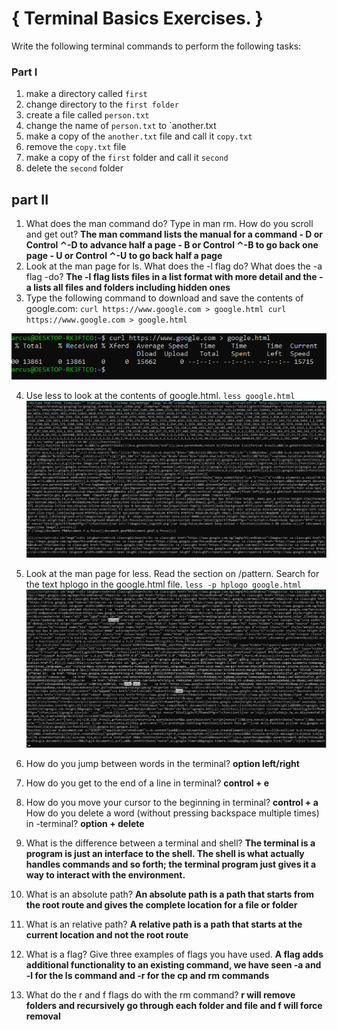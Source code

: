 # { Terminal Basics Exercises. }
Write the following terminal commands to perform the following tasks:

### Part I
1. make a directory called `first`
2. change directory to the `first folder`
3. create a file called `person.txt`
4. change the name of `person.txt` to `another.txt
5. make a copy of the `another.txt` file and call it `copy.txt`
6. remove the `copy.txt` file
7. make a copy of the `first` folder and call it `second`
8. delete the `second` folder

## part II
1. What does the man command do? Type in man rm. How do you scroll and get out? **The man command lists the manual for a command - D or Control ⌃-D to advance half a page - B or Control ⌃-B to go back one page - U or Control ⌃-U to go back half a page**
2. Look at the man page for ls. What does the -l flag do? What does the -a flag -do? **The -l flag lists files in a list format with more detail and the -a lists all files and folders including hidden ones**
3. Type the following command to download and save the contents of google.com: `curl https://www.google.com > google.html curl https://www.google.com > google.html`

![number](number3.PNG)

4. Use less to look at the contents of google.html. `less google.html`
![less-img](less-img.PNG)

5. Look at the man page for less. Read the section on /pattern. Search for the text hplogo in the google.html file. `less -p hplogo google.html`
![hplogo](halogen.PNG)

6. How do you jump between words in the terminal? **option left/right**
7. How do you get to the end of a line in terminal? **control + e**
8. How do you move your cursor to the beginning in terminal? **control + a** How do you delete a word (without pressing backspace multiple times) in -terminal? **option + delete**
9. What is the difference between a terminal and shell? **The terminal is a program is just an interface to the shell. The shell is what actually handles commands and so forth; the terminal program just gives it a way to interact with the environment.**
10. What is an absolute path? **An absolute path is a path that starts from the root route and gives the complete location for a file or folder**
11. What is an relative path? **A relative path is a path that starts at the current location and not the root route**
12. What is a flag? Give three examples of flags you have used. **A flag adds additional functionality to an existing command, we have seen -a and -l for the ls command and -r for the cp and rm commands**
13. What do the r and f flags do with the rm command? **r will remove folders and recursively go through each folder and file and f will force removal**